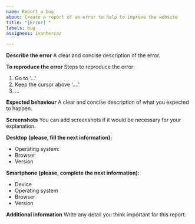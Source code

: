 ```yaml
---
name: Report a bug
about: Create a report of an error to help to improve the website
title: "[Error] "
labels: bug
assignees: ivanhercaz

---
```


**Describe the error**
A clear and concise description of the error.

**To reproduce the error**
Steps to reproduce the error:
1. Go to  '...'
2. Keep the cursor above '....'
3. ...

**Expected behaviour**
A clear and concise description of what you expected to happen.

**Screenshots**
You can add screenshots if it would be necessary for your explanation.

**Desktop (please, fill the next information):**
 - Operating system:
 - Browser
 - Version

**Smartphone (please, complete the next information):**
 - Device
 - Operating system
 - Browser
 - Version

**Additional information**
Write any detail you think important for this report.

